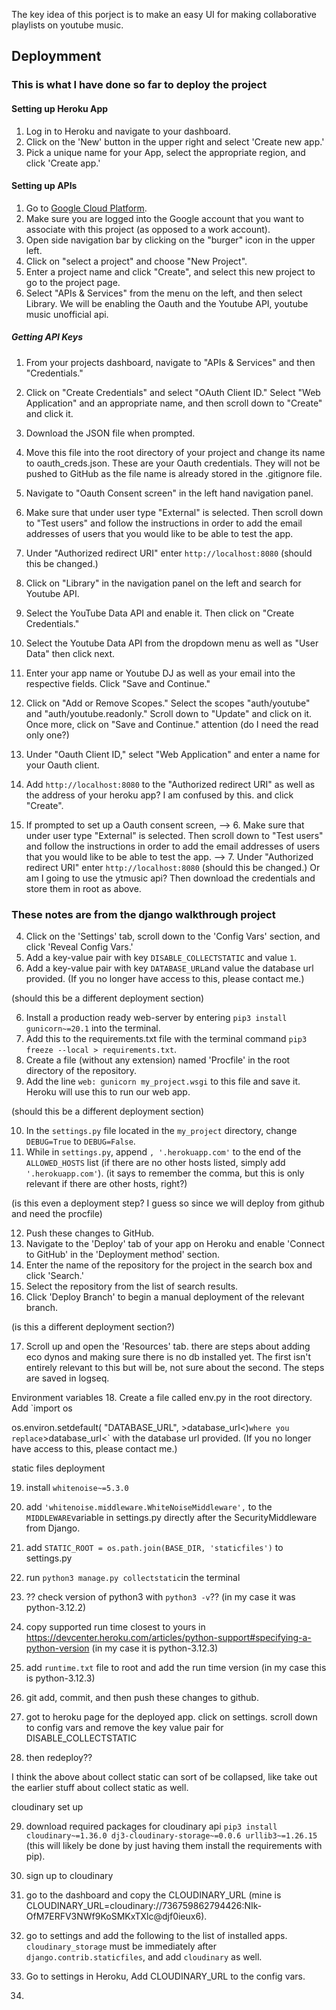 The key idea of this porject is to make an easy UI for making collaborative playlists on youtube music.

## Deploymment

### This is what I have done so far to deploy the project

#### Setting up Heroku App
1. Log in to Heroku and navigate to your dashboard.
2. Click on the 'New' button in the upper right and select 'Create new app.'
3. Pick a unique name for your App, select the appropriate region, and click 'Create app.'

#### Setting up APIs
1. Go to <a href="https://console.cloud.google.com/">Google Cloud Platform</a>.
2.  Make sure you are logged into the Google account that you want to associate with this project (as opposed to a work account).
3. Open side navigation bar by clicking on the "burger" icon in the upper left.
4. Click on "select a project" and choose "New Project".
5. Enter a project name and click "Create", and select this new project to go to the project page.
6. Select "APIs & Services" from the menu on the left, and then select Library. We will be enabling the Oauth and the Youtube API, youtube music unofficial api.

##### Getting API Keys
1. From your projects dashboard, navigate to "APIs & Services" and then "Credentials."
2. Click on "Create Credentials" and select "OAuth Client ID." Select "Web Application" and an appropriate name, and then scroll down to "Create" and click it.
3. Download the JSON file when prompted.
4. Move this file into the root directory of your project and change its name to oauth_creds.json. These are your Oauth credentials. They will not be pushed to GitHub as the file name is already stored in the .gitignore file.
5. Navigate to "Oauth Consent screen" in the left hand navigation panel.
6. Make sure that under user type "External" is selected. Then scroll down to "Test users" and follow the instructions in order to add the email addresses of users that you would like to be able to test the app.
7. Under "Authorized redirect URI" enter `http://localhost:8080` (should this be changed.)

5. Click on "Library" in the navigation panel on the left and search for Youtube API.
6. Select the YouTube Data API and enable it. Then click on "Create Credentials."
7. Select the Youtube Data API from the dropdown menu as well as "User Data" then click next.
8. Enter your app name or Youtube DJ as well as your email into the respective fields. Click "Save and Continue."
9. Click on "Add or Remove Scopes." Select the scopes "auth/youtube" and "auth/youtube.readonly." Scroll down to "Update" and click on it. Once more, click on "Save and Continue." attention (do I need the read only one?)
10. Under "Oauth Client ID," select "Web Application" and enter a name for your Oauth client.
11. Add `http://localhost:8080` to the "Authorized redirect URI" as well as the address of your heroku app? I am confused by this. and click "Create".
12. If prompted to set up a Oauth consent screen,
--> 6. Make sure that under user type "External" is selected. Then scroll down to "Test users" and follow the instructions in order to add the email addresses of users that you would like to be able to test the app.
--> 7. Under "Authorized redirect URI" enter `http://localhost:8080` (should this be changed.)
Or am I going to use the ytmusic api?
Then download the credentials and store them in root as above.



### These notes are from the django walkthrough project
4. Click on the 'Settings' tab, scroll down to the 'Config Vars' section, and click 'Reveal Config Vars.'
5. Add a key-value pair with key `DISABLE_COLLECTSTATIC` and value `1`.
6. Add a key-value pair with key `DATABASE_URL`and value the database url provided. (If you no longer have access to this, please contact me.)

(should this be a different deployment section)

6. Install a production ready web-server by entering `pip3 install gunicorn~=20.1` into the terminal.
7. Add this to the requirements.txt file with the terminal command `pip3 freeze --local > requirements.txt`.
8. Create a file (without any extension) named 'Procfile' in the root directory of the repository.
9. Add the line `web: gunicorn my_project.wsgi` to this file and save it. Heroku will use this to run our web app.

(should this be a different deployment section)

10. In the `settings.py` file located in the `my_project` directory, change `DEBUG=True` to `DEBUG=False`.
11. While in `settings.py`, append `, '.herokuapp.com'` to the end of the `ALLOWED_HOSTS` list (if there are no other hosts listed, simply add `'.herokuapp.com'`). (it says to remember the comma, but this is only relevant if there are other hosts, right?)

(is this even a deployment step? I guess so since we will deploy from github and need the procfile)

12. Push these changes to GitHub.
13. Navigate to the 'Deploy' tab of your app on Heroku and enable 'Connect to GitHub' in the 'Deployment method' section.
14. Enter the name of the repository for the project in the search box and click 'Search.'
15. Select the repository from the list of search results.
16. Click 'Deploy Branch' to begin a manual deployment of the relevant branch.

(is this a different deployment section?)

17. Scroll up and open the 'Resources' tab.
there are steps about adding eco dynos and making sure there is no db installed yet. The first isn't entirely relevant to this but will be, not sure about the second. The steps are saved in logseq.

Environment variables
18. Create a file called env.py in the root directory. Add
`import os

os.environ.setdefault(
    "DATABASE_URL", >database_url<)`
where you replace `>database_url<` with the database url provided.
(If you no longer have access to this, please contact me.)

static files deployment

19. install `whitenoise~=5.3.0`

20. add `'whitenoise.middleware.WhiteNoiseMiddleware',` to the `MIDDLEWARE`variable in settings.py directly after the SecurityMiddleware from Django.

21. add `STATIC_ROOT = os.path.join(BASE_DIR, 'staticfiles')` to settings.py

22. run `python3 manage.py collectstatic`in the terminal

23. ?? check version of python3 with `python3 -v`?? (in my case it was python-3.12.2)

24. copy supported run time closest to yours in https://devcenter.heroku.com/articles/python-support#specifying-a-python-version (in my case it is python-3.12.3)

25. add `runtime.txt` file to root and add the run time version (in my case this is python-3.12.3)

26. git add, commit, and then push these changes to github.

27. got to heroku page for the deployed app. click on settings. scroll down to config vars and remove the key value pair for DISABLE_COLLECTSTATIC

28. then redeploy??

I think the above about collect static can sort of be collapsed, like take out the earlier stuff about collect static as well.

cloudinary set up

29. download required packages for cloudinary api `pip3 install cloudinary~=1.36.0 dj3-cloudinary-storage~=0.0.6 urllib3~=1.26.15` (this will likely be done by just having them install the requirements with pip).

30. sign up to cloudinary

31. go to the dashboard and copy the CLOUDINARY_URL (mine is CLOUDINARY_URL=cloudinary://736759862794426:NIk-OfM7ERFV3NWf9KoSMKxTXlc@djf0ieux6).

32. go to settings and add the following to the list of installed apps. `cloudinary_storage` must be immediately after `django.contrib.staticfiles`, and add `cloudinary` as well.

33. Go to settings in Heroku, Add CLOUDINARY_URL to the config vars.

34. 

